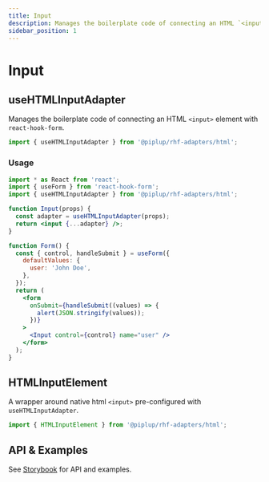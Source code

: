 ```yaml
---
title: Input
description: Manages the boilerplate code of connecting an HTML `<input>` element with `react-hook-form`.
sidebar_position: 1
---
```


# Input

## useHTMLInputAdapter

Manages the boilerplate code of connecting an HTML `<input>` element with `react-hook-form`.

```jsx
import { useHTMLInputAdapter } from '@piplup/rhf-adapters/html';
```

### Usage

```jsx
import * as React from 'react';
import { useForm } from 'react-hook-form';
import { useHTMLInputAdapter } from '@piplup/rhf-adapters/html';

function Input(props) {
  const adapter = useHTMLInputAdapter(props);
  return <input {...adapter} />;
}

function Form() {
  const { control, handleSubmit } = useForm({
    defaultValues: {
      user: 'John Doe',
    },
  });
  return (
    <form
      onSubmit={handleSubmit((values) => {
        alert(JSON.stringify(values));
      })}
    >
      <Input control={control} name="user" />
    </form>
  );
}
```

## HTMLInputElement

A wrapper around native html `<input>` pre-configured with `useHTMLInputAdapter`.

```jsx
import { HTMLInputElement } from '@piplup/rhf-adapters/html';
```

## API & Examples

See [Storybook](http://localhost:4401/?path=/docs/htmlinputelement--docs) for API and examples.
